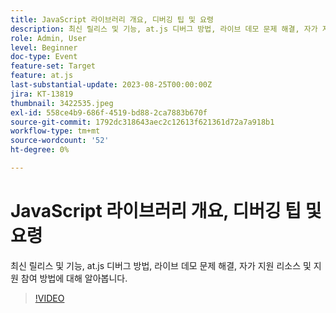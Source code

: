 ```yaml
---
title: JavaScript 라이브러리 개요, 디버깅 팁 및 요령
description: 최신 릴리스 및 기능, at.js 디버그 방법, 라이브 데모 문제 해결, 자가 지원 리소스 및 지원 참여 방법.
role: Admin, User
level: Beginner
doc-type: Event
feature-set: Target
feature: at.js
last-substantial-update: 2023-08-25T00:00:00Z
jira: KT-13819
thumbnail: 3422535.jpeg
exl-id: 558ce4b9-686f-4519-bd88-2ca7883b670f
source-git-commit: 1792dc318643aec2c12613f621361d72a7a918b1
workflow-type: tm+mt
source-wordcount: '52'
ht-degree: 0%

---
```


# JavaScript 라이브러리 개요, 디버깅 팁 및 요령

최신 릴리스 및 기능, at.js 디버그 방법, 라이브 데모 문제 해결, 자가 지원 리소스 및 지원 참여 방법에 대해 알아봅니다.

>[!VIDEO](https://video.tv.adobe.com/v/3422535/?learn=on)
